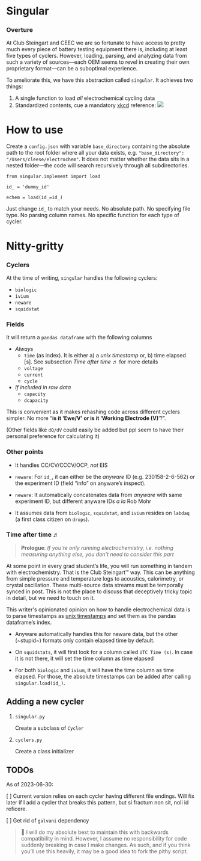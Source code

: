 # Singular

### Overture

At Club Steingart and CEEC we are so fortunate to have access to pretty much every piece of battery testing equipment there is, including at least five types of cyclers. However, loading, parsing, and analyzing data from such a variety of sources—each OEM seems to revel in creating their own proprietary format—can be a suboptimal experience.

To ameliorate this, we have this abstraction called `singular`. It achieves two things:

1. A single function to load *all* electrochemical cycling data
2. Standardized contents, cue a mandatory [xkcd](https://xkcd.com/927/) reference:
    ![](https://imgs.xkcd.com/comics/standards_2x.png)


# How to use

Create a `config.json` with variable `base_directory` containing the absolute path to the root folder where all your data exists, e.g. `"base_directory": "/Users/cleese/electrochem"`. It does not matter whether the data sits in a nested folder—the code will search recursively through all subdirectories.

```
from singular.implement import load

id_ = 'dummy_id'

echem = load(id_=id_)
```

Just change `id_` to match your needs. No absolute path. No specifying file type. No parsing column names. No specific function for each type of cycler.

# Nitty-gritty

### Cyclers

At the time of writing, `singular` handles the following cyclers:

- `biologic`
- `ivium`
- `neware`
- `squidstat`

### Fields

It will return a `pandas dataframe` with the following columns

- _Always_
    - `time` (as index). It is either a) a *unix timestamp* or, b) time elapsed [s]. See subsection *Time after time ♬*  for more details
    - `voltage`
    - `current`
    - `cycle`
- _If included in raw data_
    - `capacity`
    - `dcapacity`

This is convenient as it makes rehashing code across different cyclers simpler. No more “**is it ‘Ewe/V’ or is it ‘Working Electrode (V)**’?”.

(Other fields like `dQ/dV` could easily be added but ppl seem to have their personal preference for calculating it)

### Other points  

- It handles CC/CV/CCCV/OCP, *not* EIS
- `neware`: For `id_`, it can either be the *anyware* ID (e.g. 230158-2-6-562) or the experiment ID (field “info” on anyware’s inspect).

- `neware`: It automatically concatenates data from *anyware* with same experiment ID, but different anyware IDs _a la_ Rob Mohr
- It assumes data from `biologic`, `squidstat`, and `ivium` resides on `labdaq` (a first class citizen on `drops`).

### Time after time ♬

> **Prologue**: *If you’re only running electrochemistry, i.e. nothing measuring anything else, you don’t need to consider this part*
> 

At some point in every grad student’s life, you will run something in tandem with electrochemistry. That is the Club Steingart™️ way. This can be anything from simple pressure and temperature logs to acoustics, calorimetry, or crystal oscillation. These multi-source data streams must be temporally synced in post. This is not the place to discuss that deceptively tricky topic in detail, but we need to touch on it.

This writer's opinionated opinion on how to handle electrochemical data is to parse timestamps as [unix timestamps](https://www.unixtimestamp.com/) and set them as the pandas dataframe’s index.

- Anyware automatically handles this for neware data, but the other (~stupid~) formats only contain elapsed time by default.

- On `squidstats`, it will first look for a column called `UTC Time (s)`. In case it is not there, it will set the time column as time elapsed

- For both `biologic` and `ivium`, it will have the time column as time elapsed. For those, the absolute timestamps can be added after calling `singular.load(id_)`.

## Adding a new cycler

1. `singular.py`

    Create a subclass of `Cycler`

2. `cyclers.py`

    Create a class initializer


## TODOs

As of 2023-06-30:

[ ] Current version relies on each cycler having different file endings. Will fix later if I add a cycler that breaks this pattern, but si fractum non sit, noli id reficere.

[ ] Get rid of `galvani` dependency


> 🌸 I will do my absolute best to maintain this with backwards compatibility in mind. However, I assume no responsibility for code suddenly breaking in case I make changes. As such, and if you think you’ll use this heavily, it may be a good idea to fork the pithy script.
